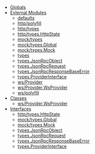 * [Globals](globals.md)
* [External Modules]()
  * [defaults](modules/_defaults_.md)
  * [http/polyfill](modules/_http_polyfill_.md)
  * [http/types](modules/_http_types_.md)
  * [http/types.HttpState](interfaces/_http_types_.httpstate.md)
  * [mock/types](modules/_mock_types_.md)
  * [mock/types.Global](interfaces/_mock_types_.global.md)
  * [mock/types.Mock](interfaces/_mock_types_.mock.md)
  * [types](modules/_types_.md)
  * [types.JsonRpcObject](interfaces/_types_.jsonrpcobject.md)
  * [types.JsonRpcRequest](interfaces/_types_.jsonrpcrequest.md)
  * [types.JsonRpcResponseBaseError](interfaces/_types_.jsonrpcresponsebaseerror.md)
  * [types.ProviderInterface](interfaces/_types_.providerinterface.md)
  * [ws/Provider](modules/_ws_provider_.md)
  * [ws/Provider.WsProvider](classes/_ws_provider_.wsprovider.md)
  * [ws/polyfill](modules/_ws_polyfill_.md)
* [Classes]()
  * [ws/Provider.WsProvider](classes/_ws_provider_.wsprovider.md)
* [Interfaces]()
  * [http/types.HttpState](interfaces/_http_types_.httpstate.md)
  * [mock/types.Global](interfaces/_mock_types_.global.md)
  * [mock/types.Mock](interfaces/_mock_types_.mock.md)
  * [types.JsonRpcObject](interfaces/_types_.jsonrpcobject.md)
  * [types.JsonRpcRequest](interfaces/_types_.jsonrpcrequest.md)
  * [types.JsonRpcResponseBaseError](interfaces/_types_.jsonrpcresponsebaseerror.md)
  * [types.ProviderInterface](interfaces/_types_.providerinterface.md)